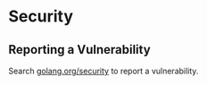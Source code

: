 # Security

## Reporting a Vulnerability

Search [golang.org/security](https://golang.org/security) to report a vulnerability.
